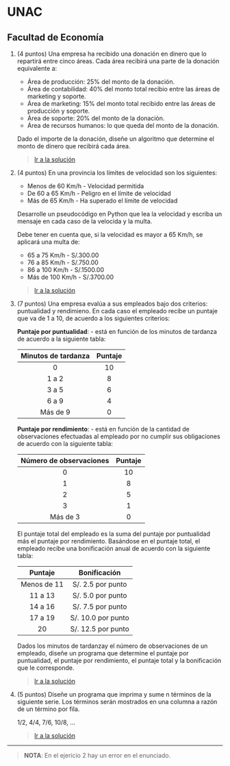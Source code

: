 # UNAC

## Facultad de Economía

1. (4 puntos) Una empresa ha recibido una donación en dinero que lo repartirá entre cinco áreas. Cada área recibirá una parte de la donación equivalente a:

   - Área de producción: 25% del monto de la donación.
   - Área de contabilidad: 40% del monto total recibio entre las áreas de marketing y soporte.
   - Área de marketing: 15% del monto total recibido entre las áreas de producción y soporte.
   - Área de soporte: 20% del monto de la donación.
   - Área de recursos humanos: lo que queda del monto de la donación.

   Dado el importe de la donación, diseñe un algoritmo que determine el monto de dinero que recibirá cada área.

   > [Ir a la solución](./sol_01.py)

2. (4 puntos) En una provincia los límites de velocidad son los siguientes:

   - Menos de 60 Km/h - Velocidad permitida
   - De 60 a 65 Km/h - Peligro en el límite de velocidad
   - Más de 65 Km/h - Ha superado el límite de velocidad

   Desarrolle un pseudocódigo en Python que lea la velocidad y escriba un mensaje en cada caso de la velocida y la multa.

   Debe tener en cuenta que, si la velocidad es mayor a 65 Km/h, se aplicará una multa de:

   - 65 a 75 Km/h - S/.300.00
   - 76 a 85 Km/h - S/.750.00
   - 86 a 100 Km/h - S/.1500.00
   - Más de 100 Km/h - S/.3700.00

   > [Ir a la solución](./sol_02.py)

3. (7 puntos) Una empresa evalúa a sus empleados bajo dos criterios: puntualidad y rendimieno. En cada caso el empleado recibe un puntaje que va de 1 a 10, de acuerdo a los siguientes criterios:

   **Puntaje por puntualidad**: - está en función de los minutos de tardanza de acuerdo a la siguiente tabla:

   | Minutos de tardanza | Puntaje |
   | :-----------------: | :-----: |
   |          0          |   10    |
   |        1 a 2        |    8    |
   |        3 a 5        |    6    |
   |        6 a 9        |    4    |
   |      Más de 9       |    0    |

   **Puntaje por rendimiento**: - está en función de la cantidad de observaciones efectuadas al empleado por no cumplir sus obligaciones de acuerdo con la siguiente tabla:

   | Número de observaciones | Puntaje |
   | :---------------------: | :-----: |
   |            0            |   10    |
   |            1            |    8    |
   |            2            |    5    |
   |            3            |    1    |
   |        Más de 3         |    0    |

   El puntaje total del empleado es la suma del puntaje por puntualidad más el puntaje por rendimiento. Basándose en el puntaje total, el empleado recibe una bonificación anual de acuerdo con la siguiente tabla:

   |   Puntaje   |    Bonificación    |
   | :---------: | :----------------: |
   | Menos de 11 | S/. 2.5 por punto  |
   |   11 a 13   | S/. 5.0 por punto  |
   |   14 a 16   | S/. 7.5 por punto  |
   |   17 a 19   | S/. 10.0 por punto |
   |     20      | S/. 12.5 por punto |

   Dados los minutos de tardanzay el número de observaciones de un empleado, diseñe un programa que determine el puntaje por puntualidad, el puntaje por rendimiento, el puntaje total y la bonificación que le corresponde.

   > [Ir a la solución](./sol_03.py)

4. (5 puntos) Diseñe un programa que imprima y sume n términos de la siguiente serie. Los términos serán mostrados en una columna a razón de un término por fila.

   1/2, 4/4, 7/6, 10/8, ...

   > [Ir a la solución](./sol_04.py)

---

> ****NOTA****: En el ejericio 2 hay un error en el enunciado.
